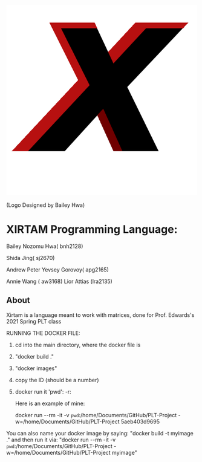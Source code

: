 ![alt text](bin/xirtamLogo.png)

(Logo Designed by Bailey Hwa)

# XIRTAM Programming Language:



Bailey Nozomu Hwa( bnh2128)

Shida Jing( sj2670) 

Andrew Peter Yevsey Gorovoy( apg2165) 

Annie Wang ( aw3168) 
Lior Attias (lra2135) 

## About

Xirtam is a language meant to work with matrices, done for Prof. Edwards's 2021 Spring PLT class

RUNNING THE DOCKER FILE:
1. cd into the main directory, where the docker file is
2. "docker build ."
3. "docker images"
4. copy the ID (should be a number)
5. docker run it 'pwd':<enter in the exact directory where this entire project is located specificaly where the docker file is located> -r:<enter in that same exact path> <the numerical ID of the image>

	Here is an example of mine:

	docker run --rm -it -v `pwd`:/home/Documents/GitHub/PLT-Project -w=/home/Documents/GitHub/PLT-Project 5aeb403d9695 

You can also name your docker image by saying:
	"docker build -t myimage ."
and then run it via:
	"docker run --rm -it -v `pwd`:/home/Documents/GitHub/PLT-Project -w=/home/Documents/GitHub/PLT-Project myimage" 
